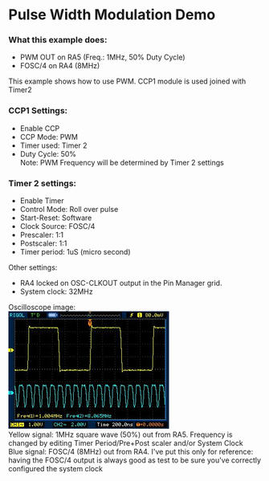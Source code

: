 # Pulse Width Modulation Demo

### What this example does:
- PWM OUT on RA5 (Freq.: 1MHz, 50% Duty Cycle)
- FOSC/4 on RA4 (8MHz)  

This example shows how to use PWM. CCP1 module is used joined with Timer2

### CCP1 Settings:
- Enable CCP
- CCP Mode: PWM
- Timer used: Timer 2
- Duty Cycle: 50%  
Note: PWM Frequency will be determined by Timer 2 settings  

### Timer 2 settings:  
- Enable Timer
- Control Mode: Roll over pulse
- Start-Reset: Software
- Clock Source: FOSC/4
- Prescaler: 1:1
- Postscaler: 1:1
- Timer period: 1uS (micro second)

Other settings:
- RA4 locked on OSC-CLKOUT output in the Pin Manager grid.  
- System clock: 32MHz

Oscilloscope image:  
![Oscilloscope image - 1MHz on RA5, FOSC/4 on RA4](../assets/PIC16F18446_PWM_example.jpg)  
Yellow signal: 1MHz square wave (50%) out from RA5. Frequency is changed by editing Timer Period/Pre+Post scaler and/or System Clock  
Blue signal: FOSC/4 (8MHz) out from RA4. I've put this only for reference: having the FOSC/4 output is always good as test to be sure you've correctly configured the system clock
